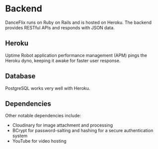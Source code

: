 # Backend

DanceFlix runs on Ruby on Rails and is hosted on Heroku. The backend provides RESTful APIs and responds with JSON data.

## Heroku

Uptime Robot application performance management (APM) pings the Heroku dyno, keeping it awake for faster user response.

## Database

PostgreSQL works very well with Heroku.

## Dependencies

Other notable dependencies include:

- Cloudinary for image attachment and processing
- BCrypt for password-salting and hashing for a secure authentication system
- YouTube for video hosting
